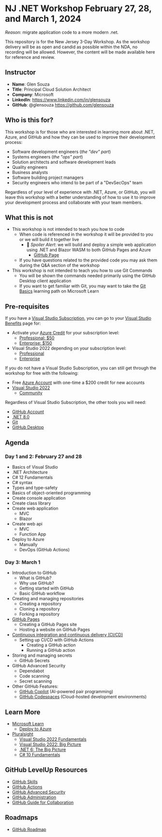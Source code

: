 # NJ .NET Workshop February 27, 28, and March 1, 2024

_Reason_: migrate application code to a more modern .net.

This repository is for the New Jersey 3-Day Workshop. As the workshop delivery will be as open and candid as possible within the NDA, no recording will be allowed. However, the content will be made available here for reference and review.

## Instructor

- **Name**: Glen Souza
- **Title**: Principal Cloud Solution Architect
- **Company**: Microsoft
- **LinkedIn**: <https://www.linkedin.com/in/glensouza>
- **GitHub**: @glensouza <https://github.com/glensouza>

## Who is this for?

This workshop is for those who are interested in learning more about .NET, Azure, and GitHub and how they can be used to improve their development process:

- Software development engineers (*the "dev" part*)
- Systems engineers (*the "ops" part*)
- Solution architects and software development leads
- Quality engineers
- Business analysts
- Software building project managers
- Security engineers who intend to be part of a "DevSecOps" team

Regardless of your level of experience with .NET, Azure, or GitHub, you will leave this workshop with a better understanding of how to use it to improve your development process and collaborate with your team members.

## What this is not

- This workshop is not intended to teach you how to code
  - When code is referenced in the workshop it will be provided to you or we will build it together live
    - 🚨 *Spoiler Alert*: we will build and deploy a simple web application using .NET and Blazor WASM to both GitHub Pages and Azure
      - [GitHub Page](https://glensouza.github.io/nj-net-workshop-2024)
  - If you have questions related to the provided code you may ask them during the Q&A section of the workshop
- This workshop is not intended to teach you how to use Git Commands
  - You will be shown the commands needed primarily using the GitHub Desktop client application
  - If you want to get familiar with Git, you may want to take the [Git Basics](https://docs.microsoft.com/en-us/learn/paths/intro-to-vc-git/) learning path on Microsoft Learn

## Pre-requisites

If you have a [Visual Studio Subscription](https://visualstudio.microsoft.com/subscriptions), you can go to your [Visual Studio Benefits](https://my.visualstudio.com/Benefits) page for:

- Activate your [Azure Credit](https://azure.microsoft.com/en-us/pricing/member-offers/credit-for-visual-studio-subscribers) for your subscription level:
  - [Professional: $50](https://my.visualstudio.com/Benefits)
  - [Enterprise: $150](https://my.visualstudio.com/Benefits)
- Visual Studio 2022 depending on your subscription level:
  - [Professional](https://visualstudio.microsoft.com/vs/professional)
  - [Enterprise](https://visualstudio.microsoft.com/vs/enterprise)

If you do not have a Visual Studio Subscription, you can still get through the workshop for free with the following:

- Free [Azure Account](https://azure.microsoft.com/en-us/free) with one-time a $200 credit for new accounts
- [Visual Studio 2022](https://visualstudio.microsoft.com/downloads/)
  - [Community](https://visualstudio.microsoft.com/vs/community)

Regardless of Visual Studio Subscription, the other tools you will need:

- [GitHub Account](https://github.com)
- [.NET 8.0](https://dotnet.microsoft.com/download/dotnet/8.0)
- [Git](https://git-scm.com/downloads)
- [GitHub Desktop](https://desktop.github.com/)

## Agenda

### Day 1 and 2: February 27 and 28

- Basics of Visual Studio
- .NET Architecture
- C# 12 Fundamentals
- C# syntax
- Types and type-safety
- Basics of object-oriented programming
- Create console application
- Create class library
- Create web application
  - MVC
  - Blazor
- Create web api
  - MVC
  - Function App
- Deploy to Azure
  - Manually
  - DevOps (GitHub Actions)
 
### Day 3: March 1

- Introduction to GitHub
  - What is GitHub?
  - Why use GitHub?
  - Getting started with GitHub
  - Basic GitHub workflow
- Creating and managing repositories
  - Creating a repository
  - Cloning a repository
  - Forking a repository
- [GitHub Pages](https://pages.github.com)
  - Creating a GitHub Pages site
  - Hosting a website on GitHub Pages
- [Continuous integration and continuous delivery (CI/CD)](https://docs.github.com/en/actions)
  - Setting up CI/CD with GitHub Actions
    - Creating a GitHub action
    - Running a GitHub action
- Storing and managing secrets
  - GitHub Secrets
- GitHub Advanced Security
  - Dependabot
  - Code scanning
  - Secret scanning
- Other GitHub Features:
  - [GitHub Copilot](https://github.com/features/copilot#pricing) (AI-powered pair programming)
  - [GitHub Codespaces](https://github.com/features/codespaces) (Cloud-hosted development environments)

## Learn More

- [Microsoft Learn](https://docs.microsoft.com/en-us/learn/)
  - [Deploy to Azure](https://learn.microsoft.com/en-us/azure/azure-resource-manager/templates/deploy-to-azure-button)
- [Pluralsight](https://www.pluralsight.com/)
  - [Visual Studio 2022 Fundamentals](https://app.pluralsight.com/library/courses/visual-studio-2022-fundamentals/table-of-contents)
  - [Visual Studio 2022: Big Picture](https://app.pluralsight.com/library/courses/visual-studio-2022-big-picture/table-of-contents)
  - [.NET 6: The Big Picture](https://app.pluralsight.com/library/courses/dot-net-6-big-picture/table-of-contents)
  - [C# 10 Fundamentals](https://app.pluralsight.com/library/courses/c-sharp-10-fundamentals/table-of-contents)

## GitHub LevelUp Resources

- [GitHub Skills](https://skills.github.com)
- [GitHub Actions](https://learn.microsoft.com/en-us/users/githubtraining/collections/n5p4a5z7keznp5)
- [GitHub Advanced Security](https://learn.microsoft.com/en-us/users/githubtraining/collections/rqymc6yw8q5rey)
- [GitHub Administration](https://learn.microsoft.com/en-us/users/githubtraining/collections/mom7u1gzjdxw03)
- [GitHub Guide for Collaboration](https://github.blog/2023-08-04-a-checklist-and-guide-to-get-your-repository-collaboration-ready)

## Roadmaps

- [GitHub Roadmap](https://github.com/github/roadmap)
